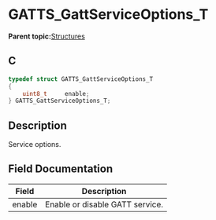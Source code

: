 # GATTS\_GattServiceOptions\_T

**Parent topic:**[Structures](GUID-3BBA6E22-85EE-4B8F-BC37-840881963D97.md)

## C

```c
typedef struct GATTS_GattServiceOptions_T
{
    uint8_t     enable;
} GATTS_GattServiceOptions_T;
```

## Description

Service options.

## Field Documentation

|Field|Description|
|-----|-----------|
|enable|Enable or disable GATT service.|

